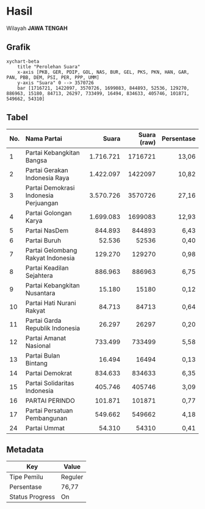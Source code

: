 # Hasil

Wilayah **JAWA TENGAH**

## Grafik

```mermaid
xychart-beta
    title "Perolehan Suara"
    x-axis [PKB, GER, PDIP, GOL, NAS, BUR, GEL, PKS, PKN, HAN, GAR, PAN, PBB, DEM, PSI, PER, PPP, UMM]
    y-axis "Suara" 0 --> 3570726
    bar [1716721, 1422097, 3570726, 1699083, 844893, 52536, 129270, 886963, 15180, 84713, 26297, 733499, 16494, 834633, 405746, 101871, 549662, 54310]
```

## Tabel

| No. | Nama Partai                           | Suara     | Suara (raw) | Persentase |
|:--- |:------------------------------------- | ---------:| -----------:| ----------:|
| 1   | Partai Kebangkitan Bangsa             | 1.716.721 | 1716721     | 13,06      |
| 2   | Partai Gerakan Indonesia Raya         | 1.422.097 | 1422097     | 10,82      |
| 3   | Partai Demokrasi Indonesia Perjuangan | 3.570.726 | 3570726     | 27,16      |
| 4   | Partai Golongan Karya                 | 1.699.083 | 1699083     | 12,93      |
| 5   | Partai NasDem                         | 844.893   | 844893      | 6,43       |
| 6   | Partai Buruh                          | 52.536    | 52536       | 0,40       |
| 7   | Partai Gelombang Rakyat Indonesia     | 129.270   | 129270      | 0,98       |
| 8   | Partai Keadilan Sejahtera             | 886.963   | 886963      | 6,75       |
| 9   | Partai Kebangkitan Nusantara          | 15.180    | 15180       | 0,12       |
| 10  | Partai Hati Nurani Rakyat             | 84.713    | 84713       | 0,64       |
| 11  | Partai Garda Republik Indonesia       | 26.297    | 26297       | 0,20       |
| 12  | Partai Amanat Nasional                | 733.499   | 733499      | 5,58       |
| 13  | Partai Bulan Bintang                  | 16.494    | 16494       | 0,13       |
| 14  | Partai Demokrat                       | 834.633   | 834633      | 6,35       |
| 15  | Partai Solidaritas Indonesia          | 405.746   | 405746      | 3,09       |
| 16  | PARTAI PERINDO                        | 101.871   | 101871      | 0,77       |
| 17  | Partai Persatuan Pembangunan          | 549.662   | 549662      | 4,18       |
| 24  | Partai Ummat                          | 54.310    | 54310       | 0,41       |


## Metadata

| Key             | Value   |
| --------------- | ------- |
| Tipe Pemilu     | Reguler |
| Persentase      | 76,77   |
| Status Progress | On      |



